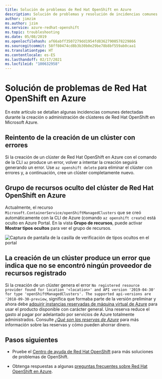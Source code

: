 ```yaml
---
title: Solución de problemas de Red Hat OpenShift en Azure
description: Solución de problemas y resolución de incidencias comunes con Red Hat OpenShift en Azure
author: jimzim
ms.author: jzim
ms.service: azure-redhat-openshift
ms.topic: troubleshooting
ms.date: 05/08/2019
ms.openlocfilehash: af66abff3507279dd1954fd83627900578229866
ms.sourcegitcommit: 58ff80474cd8b3b30b0e29be78b8bf559ab0caa1
ms.translationtype: HT
ms.contentlocale: es-ES
ms.lasthandoff: 02/17/2021
ms.locfileid: "100632958"
---
```

# <a name="troubleshooting-for-azure-red-hat-openshift"></a>Solución de problemas de Red Hat OpenShift en Azure

En este artículo se detallan algunas incidencias comunes detectadas durante la creación o administración de clústeres de Red Hat OpenShift en Microsoft Azure.

## <a name="retrying-the-creation-of-a-failed-cluster"></a>Reintento de la creación de un clúster con errores

Si la creación de un clúster de Red Hat OpenShift en Azure con el comando de la CLI `az` produce un error, volver a intentar la creación seguirá generando un error.
Use `az openshift delete` para eliminar el clúster con errores y, a continuación, cree un clúster completamente nuevo.

## <a name="hidden-azure-red-hat-openshift-cluster-resource-group"></a>Grupo de recursos oculto del clúster de Red Hat OpenShift en Azure

Actualmente, el recurso `Microsoft.ContainerService/openShiftManagedClusters` que se creó automáticamente con la CLI de Azure (comando `az openshift create`) está oculto en Azure Portal. En la vista **Grupo de recursos**, puede activar **Mostrar tipos ocultos** para ver el grupo de recursos.

![Captura de pantalla de la casilla de verificación de tipos ocultos en el portal](./media/aro-portal-hidden-type.png)

## <a name="creating-a-cluster-results-in-error-that-no-registered-resource-provider-found"></a>La creación de un clúster produce un error que indica que no se encontró ningún proveedor de recursos registrado

Si la creación de un clúster genera el error `No registered resource provider found for location '<location>' and API version '2019-04-30' for type 'openShiftManagedClusters'. The supported api-versions are '2018-09-30-preview`, significa que formaba parte de la versión preliminar y ahora debe [adquirir instancias reservadas de máquina virtual de Azure](https://aka.ms/openshift/buy) para usar el producto disponible con carácter general. Una reserva reduce el gasto al pagar por adelantado por servicios de Azure totalmente administrados. Consulte [ *¿Qué son las reservas de Azure*](../cost-management-billing/reservations/save-compute-costs-reservations.md) para más información sobre las reservas y cómo pueden ahorrar dinero.

## <a name="next-steps"></a>Pasos siguientes

- Pruebe el [Centro de ayuda de Red Hat OpenShift](https://help.openshift.com/) para más soluciones de problemas de OpenShift.

- Obtenga respuestas a algunas [preguntas frecuentes sobre Red Hat OpenShift en Azure](openshift-faq.md).